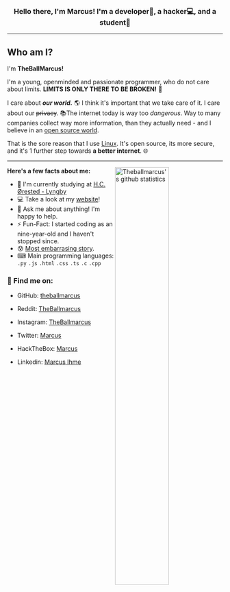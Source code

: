 <!-- Banner -->

<h3 align="center">Hello there, I'm Marcus! I'm a developer🚀, a hacker💻, and a student📓</h3>

---

## Who am I?

I'm **TheBallMarcus!**

I'm a young, openminded and passionate programmer, who do not care about limits. **LIMITS IS ONLY THERE TO BE BROKEN!** 🚀



I care about ***our world.*** 🌎  I think it's important that we take care of it. I care about our ~~privacy~~. 📚The internet today is way too _dangerous_. Way to many companies collect way more information, than they actually need - and I believe in an [open source world](https://da.wikipedia.org/wiki/Open_source). 

That is the sore reason that I use [Linux](https://www.linux.org/). It's open source, its more secure, and it's 1 further step towards **a better internet**. 🌐

---

<h4 style="display: inline;">Here's a few facts about me:</h4>
<a href="https://github.com/theballmarcus" style="display: inline;">
  <img width="50%" align="right" alt="Theballmarcus's github statistics" src="https://github-readme-stats.vercel.app/api?username=theballmarcus&show_icons=true&hide_border=true&hide=issues" />
</a>

- 📓 I'm currently studying at [H.C. Ørested - Lyngby](https://tec.dk/hc-oersted-gymnasiet/hc-oersted-gymnasiet-i-lyngby)
- 💻 Take a look at my [website](https://theballmarcus.dk)!
- 💬 Ask me about anything! I'm happy to help.
- ⚡️ Fun-Fact: I started coding as an nine-year-old and I haven't stopped since.
- 😰 [Most embarrasing story](https://youtu.be/dQw4w9WgXcQ).
- ⌨ Main programming languages: `.py` `.js` `.html` `.css` `.ts` `.c` `.cpp` 

### 💬 Find me on:

- GitHub: [theballmarcus](http://www.github.com/theballmarcus/)

- Reddit: [TheBallmarcus](www.reddit.com/u/theballmarcus)

- Instagram: [TheBallmarcus](https://www.instagram.com/marcus_ihme/)

- Twitter: [Marcus](https://twitter.com/Marcus79167634)

- HackTheBox: [Marcus](https://app.hackthebox.com/profile/183035)

- Linkedin: [Marcus Ihme](https://www.linkedin.com/in/marcus-ihme/)